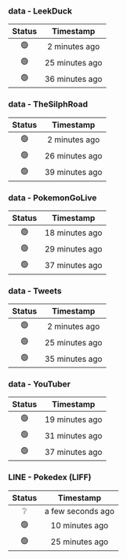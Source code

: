 ### data - LeekDuck
| Status | Timestamp |
|:------:|:---------:|
| 🟢 | 2 minutes ago |
| 🟢 | 25 minutes ago |
| 🟢 | 36 minutes ago |

### data - TheSilphRoad
| Status | Timestamp |
|:------:|:---------:|
| 🟢 | 2 minutes ago |
| 🟢 | 26 minutes ago |
| 🟢 | 39 minutes ago |

### data - PokemonGoLive
| Status | Timestamp |
|:------:|:---------:|
| 🟢 | 18 minutes ago |
| 🟢 | 29 minutes ago |
| 🟢 | 37 minutes ago |

### data - Tweets
| Status | Timestamp |
|:------:|:---------:|
| 🟢 | 2 minutes ago |
| 🟢 | 25 minutes ago |
| 🟢 | 35 minutes ago |

### data - YouTuber
| Status | Timestamp |
|:------:|:---------:|
| 🟢 | 19 minutes ago |
| 🟢 | 31 minutes ago |
| 🟢 | 37 minutes ago |

### LINE - Pokedex (LIFF)
| Status | Timestamp |
|:------:|:---------:|
| ❔ | a few seconds ago |
| 🟢 | 10 minutes ago |
| 🟢 | 25 minutes ago |


